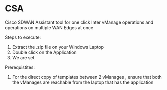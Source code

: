 # CSA
Cisco SDWAN Assistant tool for one click Inter vManage operations and operations on multiple WAN Edges at once

Steps to execute:
1. Extract the .zip file on your Windows Laptop
2. Double click on the Application 
3. We are set


Prerequistites:
1. For the direct copy of templates between 2 vManages , ensure that both the vManages are reachable from the laptop that has the application
